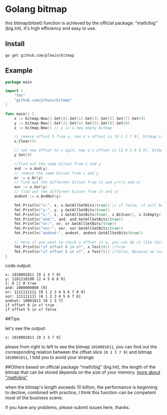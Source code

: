 # Golang bitmap

this bitmap(bitset) function is achieved by the official package: "math/big" (big.Int), it's high efficiency and easy to use.

## Install

	go get github.com/plhwin/bitmap

## Example

```go
package main

import (
	"fmt"
	"github.com/plhwin/bitmap"
)

func main() {
	x := bitmap.New().Set(0).Set(1).Set(3).Set(5).Set(7).Set(9)
	y := bitmap.New().Set(2).Set(4).Set(5).Set(6).Set(8)
	z := bitmap.New() // z is a new empty bitmap

	// remove offset 5 from x, now x's offset is [0 1 3 7 9], bitmap is 1010001011
	x.Clear(5)

	// set new offset to y agin, now y's offset is [2 4 5 6 8 9], bitmap is 1101110100
	y.Set(9)

	//find out the same bitset from x and y
	and := x.And(y)
	// remove the same bitset from x and y
	or := x.Or(y)
	// find out the different bitset from (x and y)+(y and x)
	xor := x.Xor(y)
	// find out the different bitset from (x and y)
	andnot := x.AndNot(y)

	fmt.Println("x:", x, x.GetAllSetBits(true)) // if false, it will be return a random slice
	fmt.Println("y:", y, y.GetAllSetBits(true))
	fmt.Println("z:", z, z.GetAllSetBits(true), z.BitLen(), z.IsEmpty()) // this bitmap's len is 0, and z.IsEmpty() is true
	fmt.Println("and:", and, and.GetAllSetBits(true))
	fmt.Println("or:", or, or.GetAllSetBits(true))
	fmt.Println("xor:", xor, xor.GetAllSetBits(true))
	fmt.Println("andnot:", andnot, andnot.GetAllSetBits(true))
	
	// here if you want to check a offset in x, you can do it like this:
	fmt.Println("if offset 0 in x?", x.Test(0)) //true
	fmt.Println("if offset 5 in x?", x.Test(5)) //false, Because we run the code 'x.Clear(5)' above.
}
```

code output:

	x: 1010001011 [0 1 3 7 9]
	y: 1101110100 [2 4 5 6 8 9]
	z: 0 [] 0 true
	and: 1000000000 [9]
	or: 1111111111 [0 1 2 3 4 5 6 7 8 9]
	xor: 111111111 [0 1 2 3 4 5 6 7 8]
	andnot: 10001011 [0 1 3 7]
	if offset 0 in x? true
	if offset 5 in x? false


##Tips

let's see the output:

	x: 1010001011 [0 1 3 7 9]

please from right to left to see the bitmap `1010001011`, you can find out the corresponding relation between the offset slice `[0 1 3 7 9]` and bitmap `1010001011`, I told you to avoid your strange.


##Others
based on official package "math/big" (big.Int), the length of the bitmap that can be stored depends on the size of your memory. [more about "math/big"](https://golang.org/pkg/math/big/)

when the bitmap's length exceeds 10 billion, the performance is beginning to decline, combined with practice, I think this function can be competent most of the business scene.

if you have any problems, please submit issues here, thanks.